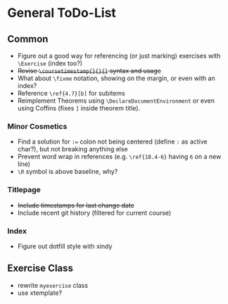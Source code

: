 # General ToDo-List

## Common

- Figure out a good way for referencing (or just marking) exercises with `\Exercise` (index too?)
- <del>Revise `\coursetimestamp{}{}{}` syntax and usage</del>
- What about `\fixme` notation, showing on the margin, or even with an index?
- Reference `\ref{4.7}[b]` for subitems
- Reimplement Theorems using `\DeclareDocumentEnvironment` or even using Coffins (fixes `]` inside theorem title).

### Minor Cosmetics

- Find a solution for `:=` colon not being centered (define `:` as active char?), but not breaking anything else
- Prevent word wrap in references (e.g. `\ref{18.4-6}` having `6` on a new line)
- `\R` symbol is above baseline, why?

### Titlepage

- <del>Include timestamps for last change date</del>
- Include recent git history (filtered for current course)

### Index

- Figure out dotfill style with xindy

## Exercise Class

- rewrite `myexercise` class
- use xtemplate?
